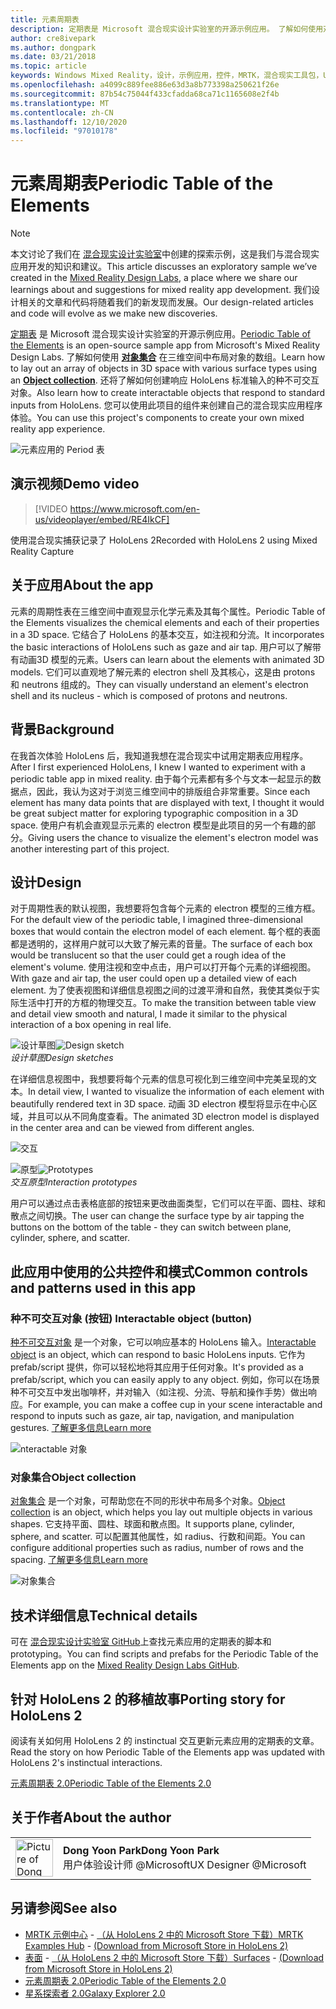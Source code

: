```yaml
---
title: 元素周期表
description: 定期表是 Microsoft 混合现实设计实验室的开源示例应用。 了解如何使用对象集合在 3D 空间中布置一系列表面类型各异的对象。
author: cre8ivepark
ms.author: dongpark
ms.date: 03/21/2018
ms.topic: article
keywords: Windows Mixed Reality，设计，示例应用，控件，MRTK，混合现实工具包，Unity，示例应用，示例应用，开源，Microsoft Store，HoloLens，混合现实耳机，windows Mixed Reality 耳机，虚拟现实耳机
ms.openlocfilehash: a4099c889fee886e63d3a8b773398a250621f26e
ms.sourcegitcommit: 87b54c75044f433cfadda68ca71c1165608e2f4b
ms.translationtype: MT
ms.contentlocale: zh-CN
ms.lasthandoff: 12/10/2020
ms.locfileid: "97010178"
---
```

# <a name="periodic-table-of-the-elements"></a><span data-ttu-id="9cc89-105">元素周期表</span><span class="sxs-lookup"><span data-stu-id="9cc89-105">Periodic Table of the Elements</span></span>

>[!NOTE]
><span data-ttu-id="9cc89-106">本文讨论了我们在 [混合现实设计实验室](https://github.com/Microsoft/MRDesignLabs_Unity)中创建的探索示例，这是我们与混合现实应用开发的知识和建议。</span><span class="sxs-lookup"><span data-stu-id="9cc89-106">This article discusses an exploratory sample we’ve created in the [Mixed Reality Design Labs](https://github.com/Microsoft/MRDesignLabs_Unity), a place where we share our learnings about and suggestions for mixed reality app development.</span></span> <span data-ttu-id="9cc89-107">我们设计相关的文章和代码将随着我们的新发现而发展。</span><span class="sxs-lookup"><span data-stu-id="9cc89-107">Our design-related articles and code will evolve as we make new discoveries.</span></span>

<span data-ttu-id="9cc89-108">[定期表](https://github.com/Microsoft/MRDesignLabs_Unity_PeriodicTable) 是 Microsoft 混合现实设计实验室的开源示例应用。</span><span class="sxs-lookup"><span data-stu-id="9cc89-108">[Periodic Table of the Elements](https://github.com/Microsoft/MRDesignLabs_Unity_PeriodicTable) is an open-source sample app from Microsoft's Mixed Reality Design Labs.</span></span> <span data-ttu-id="9cc89-109">了解如何使用 **[对象集合](../../design/object-collection.md)** 在三维空间中布局对象的数组。</span><span class="sxs-lookup"><span data-stu-id="9cc89-109">Learn how to lay out an array of objects in 3D space with various surface types using an **[Object collection](../../design/object-collection.md)**.</span></span> <span data-ttu-id="9cc89-110">还将了解如何创建响应 HoloLens 标准输入的种不可交互对象。</span><span class="sxs-lookup"><span data-stu-id="9cc89-110">Also learn how to create interactable objects that respond to standard inputs from HoloLens.</span></span> <span data-ttu-id="9cc89-111">您可以使用此项目的组件来创建自己的混合现实应用程序体验。</span><span class="sxs-lookup"><span data-stu-id="9cc89-111">You can use this project's components to create your own mixed reality app experience.</span></span>

![元素应用的 Period 表](images/640px-periodictable-hero.jpg)

## <a name="demo-video"></a><span data-ttu-id="9cc89-113">演示视频</span><span class="sxs-lookup"><span data-stu-id="9cc89-113">Demo video</span></span> 
> [!VIDEO https://www.microsoft.com/en-us/videoplayer/embed/RE4IkCF]

<span data-ttu-id="9cc89-114">使用混合现实捕获记录了 HoloLens 2</span><span class="sxs-lookup"><span data-stu-id="9cc89-114">Recorded with HoloLens 2 using Mixed Reality Capture</span></span>

## <a name="about-the-app"></a><span data-ttu-id="9cc89-115">关于应用</span><span class="sxs-lookup"><span data-stu-id="9cc89-115">About the app</span></span>

<span data-ttu-id="9cc89-116">元素的周期性表在三维空间中直观显示化学元素及其每个属性。</span><span class="sxs-lookup"><span data-stu-id="9cc89-116">Periodic Table of the Elements visualizes the chemical elements and each of their properties in a 3D space.</span></span> <span data-ttu-id="9cc89-117">它结合了 HoloLens 的基本交互，如注视和分流。</span><span class="sxs-lookup"><span data-stu-id="9cc89-117">It incorporates the basic interactions of HoloLens such as gaze and air tap.</span></span> <span data-ttu-id="9cc89-118">用户可以了解带有动画3D 模型的元素。</span><span class="sxs-lookup"><span data-stu-id="9cc89-118">Users can learn about the elements with animated 3D models.</span></span> <span data-ttu-id="9cc89-119">它们可以直观地了解元素的 electron shell 及其核心，这是由 protons 和 neutrons 组成的。</span><span class="sxs-lookup"><span data-stu-id="9cc89-119">They can visually understand an element's electron shell and its nucleus - which is composed of protons and neutrons.</span></span>

## <a name="background"></a><span data-ttu-id="9cc89-120">背景</span><span class="sxs-lookup"><span data-stu-id="9cc89-120">Background</span></span>

<span data-ttu-id="9cc89-121">在我首次体验 HoloLens 后，我知道我想在混合现实中试用定期表应用程序。</span><span class="sxs-lookup"><span data-stu-id="9cc89-121">After I first experienced HoloLens, I knew I wanted to experiment with a periodic table app in mixed reality.</span></span> <span data-ttu-id="9cc89-122">由于每个元素都有多个与文本一起显示的数据点，因此，我认为这对于浏览三维空间中的排版组合非常重要。</span><span class="sxs-lookup"><span data-stu-id="9cc89-122">Since each element has many data points that are displayed with text, I thought it would be great subject matter for exploring typographic composition in a 3D space.</span></span> <span data-ttu-id="9cc89-123">使用户有机会直观显示元素的 electron 模型是此项目的另一个有趣的部分。</span><span class="sxs-lookup"><span data-stu-id="9cc89-123">Giving users the chance to visualize the element's electron model was another interesting part of this project.</span></span>

## <a name="design"></a><span data-ttu-id="9cc89-124">设计</span><span class="sxs-lookup"><span data-stu-id="9cc89-124">Design</span></span>

<span data-ttu-id="9cc89-125">对于周期性表的默认视图，我想要将包含每个元素的 electron 模型的三维方框。</span><span class="sxs-lookup"><span data-stu-id="9cc89-125">For the default view of the periodic table, I imagined three-dimensional boxes that would contain the electron model of each element.</span></span> <span data-ttu-id="9cc89-126">每个框的表面都是透明的，这样用户就可以大致了解元素的音量。</span><span class="sxs-lookup"><span data-stu-id="9cc89-126">The surface of each box would be translucent so that the user could get a rough idea of the element's volume.</span></span> <span data-ttu-id="9cc89-127">使用注视和空中点击，用户可以打开每个元素的详细视图。</span><span class="sxs-lookup"><span data-stu-id="9cc89-127">With gaze and air tap, the user could open up a detailed view of each element.</span></span> <span data-ttu-id="9cc89-128">为了使表视图和详细信息视图之间的过渡平滑和自然，我使其类似于实际生活中打开的方框的物理交互。</span><span class="sxs-lookup"><span data-stu-id="9cc89-128">To make the transition between table view and detail view smooth and natural, I made it similar to the physical interaction of a box opening in real life.</span></span>

<span data-ttu-id="9cc89-129">![设计草图](images/640px-sketch20170406.jpg)</span><span class="sxs-lookup"><span data-stu-id="9cc89-129">![Design sketch](images/640px-sketch20170406.jpg)</span></span><br>
<span data-ttu-id="9cc89-130">*设计草图*</span><span class="sxs-lookup"><span data-stu-id="9cc89-130">*Design sketches*</span></span>

<span data-ttu-id="9cc89-131">在详细信息视图中，我想要将每个元素的信息可视化到三维空间中完美呈现的文本。</span><span class="sxs-lookup"><span data-stu-id="9cc89-131">In detail view, I wanted to visualize the information of each element with beautifully rendered text in 3D space.</span></span> <span data-ttu-id="9cc89-132">动画 3D electron 模型将显示在中心区域，并且可以从不同角度查看。</span><span class="sxs-lookup"><span data-stu-id="9cc89-132">The animated 3D electron model is displayed in the center area and can be viewed from different angles.</span></span>

![交互](images/640px-periodictable-interaction.jpg)

<span data-ttu-id="9cc89-134">![原型](images/640px-periodictable-prototypes.jpg)</span><span class="sxs-lookup"><span data-stu-id="9cc89-134">![Prototypes](images/640px-periodictable-prototypes.jpg)</span></span><br>
<span data-ttu-id="9cc89-135">*交互原型*</span><span class="sxs-lookup"><span data-stu-id="9cc89-135">*Interaction prototypes*</span></span>

<span data-ttu-id="9cc89-136">用户可以通过点击表格底部的按钮来更改曲面类型，它们可以在平面、圆柱、球和散点之间切换。</span><span class="sxs-lookup"><span data-stu-id="9cc89-136">The user can change the surface type by air tapping the buttons on the bottom of the table - they can switch between plane, cylinder, sphere, and scatter.</span></span>

## <a name="common-controls-and-patterns-used-in-this-app"></a><span data-ttu-id="9cc89-137">此应用中使用的公共控件和模式</span><span class="sxs-lookup"><span data-stu-id="9cc89-137">Common controls and patterns used in this app</span></span>

### <a name="interactable-object-button"></a><span data-ttu-id="9cc89-138">种不可交互对象 (按钮) </span><span class="sxs-lookup"><span data-stu-id="9cc89-138">Interactable object (button)</span></span>

<span data-ttu-id="9cc89-139">[种不可交互对象](../../design/interactable-object.md) 是一个对象，它可以响应基本的 HoloLens 输入。</span><span class="sxs-lookup"><span data-stu-id="9cc89-139">[Interactable object](../../design/interactable-object.md) is an object, which can respond to basic HoloLens inputs.</span></span> <span data-ttu-id="9cc89-140">它作为 prefab/script 提供，你可以轻松地将其应用于任何对象。</span><span class="sxs-lookup"><span data-stu-id="9cc89-140">It's provided as a prefab/script, which you can easily apply to any object.</span></span> <span data-ttu-id="9cc89-141">例如，你可以在场景种不可交互中发出咖啡杯，并对输入（如注视、分流、导航和操作手势）做出响应。</span><span class="sxs-lookup"><span data-stu-id="9cc89-141">For example, you can make a coffee cup in your scene interactable and respond to inputs such as gaze, air tap, navigation, and manipulation gestures.</span></span> [<span data-ttu-id="9cc89-142">了解更多信息</span><span class="sxs-lookup"><span data-stu-id="9cc89-142">Learn more</span></span>](../../design/interactable-object.md)

![nteractable 对象](images/640px-periodictable-interactableobject.jpg)

### <a name="object-collection"></a><span data-ttu-id="9cc89-144">对象集合</span><span class="sxs-lookup"><span data-stu-id="9cc89-144">Object collection</span></span>

<span data-ttu-id="9cc89-145">[对象集合](../../design/object-collection.md) 是一个对象，可帮助您在不同的形状中布局多个对象。</span><span class="sxs-lookup"><span data-stu-id="9cc89-145">[Object collection](../../design/object-collection.md) is an object, which helps you lay out multiple objects in various shapes.</span></span> <span data-ttu-id="9cc89-146">它支持平面、圆柱、球面和散点图。</span><span class="sxs-lookup"><span data-stu-id="9cc89-146">It supports plane, cylinder, sphere, and scatter.</span></span> <span data-ttu-id="9cc89-147">可以配置其他属性，如 radius、行数和间距。</span><span class="sxs-lookup"><span data-stu-id="9cc89-147">You can configure additional properties such as radius, number of rows and the spacing.</span></span> [<span data-ttu-id="9cc89-148">了解更多信息</span><span class="sxs-lookup"><span data-stu-id="9cc89-148">Learn more</span></span>](../../design/object-collection.md)

![对象集合](images/640px-periodictable-collections.jpg)

## <a name="technical-details"></a><span data-ttu-id="9cc89-150">技术详细信息</span><span class="sxs-lookup"><span data-stu-id="9cc89-150">Technical details</span></span>

<span data-ttu-id="9cc89-151">可在 [混合现实设计实验室 GitHub](https://github.com/Microsoft/MRDesignLabs_Unity_PeriodicTable)上查找元素应用的定期表的脚本和 prototyping。</span><span class="sxs-lookup"><span data-stu-id="9cc89-151">You can find scripts and prefabs for the Periodic Table of the Elements app on the [Mixed Reality Design Labs GitHub](https://github.com/Microsoft/MRDesignLabs_Unity_PeriodicTable).</span></span>

## <a name="porting-story-for-hololens-2"></a><span data-ttu-id="9cc89-152">针对 HoloLens 2 的移植故事</span><span class="sxs-lookup"><span data-stu-id="9cc89-152">Porting story for HoloLens 2</span></span>

<span data-ttu-id="9cc89-153">阅读有关如何用 HoloLens 2 的 instinctual 交互更新元素应用的定期表的文章。</span><span class="sxs-lookup"><span data-stu-id="9cc89-153">Read the story on how Periodic Table of the Elements app was updated with HoloLens 2's instinctual interactions.</span></span>

[<span data-ttu-id="9cc89-154">元素周期表 2.0</span><span class="sxs-lookup"><span data-stu-id="9cc89-154">Periodic Table of the Elements 2.0</span></span>](https://medium.com/@dongyoonpark/bringing-the-periodic-table-of-the-elements-app-to-hololens-2-with-mrtk-v2-a6e3d8362158)




## <a name="about-the-author"></a><span data-ttu-id="9cc89-155">关于作者</span><span class="sxs-lookup"><span data-stu-id="9cc89-155">About the author</span></span>

<table style="border-collapse:collapse" padding-left="0px">
<tr>
<td style="border-style: none" width="60px"><img alt="Picture of Dong Yoon Park" width="60" height="60" src="images/dongyoonpark.jpg"></td>
<td style="border-style: none"><span data-ttu-id="9cc89-156"><b>Dong Yoon Park</b></span><span class="sxs-lookup"><span data-stu-id="9cc89-156"><b>Dong Yoon Park</b></span></span><br><span data-ttu-id="9cc89-157">用户体验设计师 @Microsoft</span><span class="sxs-lookup"><span data-stu-id="9cc89-157">UX Designer @Microsoft</span></span></td>
</tr>
</table>

## <a name="see-also"></a><span data-ttu-id="9cc89-158">另请参阅</span><span class="sxs-lookup"><span data-stu-id="9cc89-158">See also</span></span>

* <span data-ttu-id="9cc89-159">[MRTK 示例中心](https://microsoft.github.io/MixedRealityToolkit-Unity/Documentation/README_ExampleHub.html) - [（从 HoloLens 2 中的 Microsoft Store 下载）](https://www.microsoft.com/en-us/p/mrtk-examples-hub/9mv8c39l2sj4)</span><span class="sxs-lookup"><span data-stu-id="9cc89-159">[MRTK Examples Hub](https://microsoft.github.io/MixedRealityToolkit-Unity/Documentation/README_ExampleHub.html) - [(Download from Microsoft Store in HoloLens 2)](https://www.microsoft.com/en-us/p/mrtk-examples-hub/9mv8c39l2sj4)</span></span>
* <span data-ttu-id="9cc89-160">[表面](sampleapp-surfaces.md) - [（从 HoloLens 2 中的 Microsoft Store 下载）](https://www.microsoft.com/en-us/p/surfaces/9nvkpv3sk3x0)</span><span class="sxs-lookup"><span data-stu-id="9cc89-160">[Surfaces](sampleapp-surfaces.md) - [(Download from Microsoft Store in HoloLens 2)](https://www.microsoft.com/en-us/p/surfaces/9nvkpv3sk3x0)</span></span>
* [<span data-ttu-id="9cc89-161">元素周期表 2.0</span><span class="sxs-lookup"><span data-stu-id="9cc89-161">Periodic Table of the Elements 2.0</span></span>](https://medium.com/@dongyoonpark/bringing-the-periodic-table-of-the-elements-app-to-hololens-2-with-mrtk-v2-a6e3d8362158)
* [<span data-ttu-id="9cc89-162">星系探索者 2.0</span><span class="sxs-lookup"><span data-stu-id="9cc89-162">Galaxy Explorer 2.0</span></span>](galaxy-explorer-update.md)